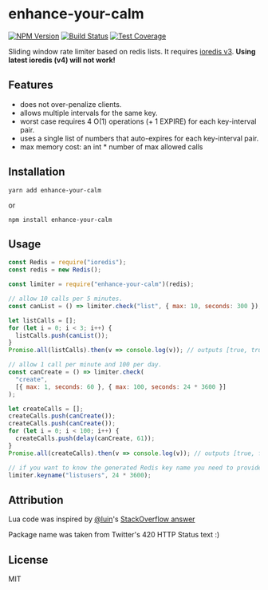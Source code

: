 # enhance-your-calm

[![NPM Version](https://img.shields.io/npm/v/enhance-your-calm.svg)](https://www.npmjs.com/package/enhance-your-calm)
[![Build Status](https://travis-ci.org/deviousdodo/enhance-your-calm.svg?branch=master)](https://travis-ci.org/deviousdodo/enhance-your-calm)
[![Test Coverage](https://img.shields.io/codecov/c/github/deviousdodo/enhance-your-calm/master.svg)](https://codecov.io/github/deviousdodo/enhance-your-calm/)

Sliding window rate limiter based on redis lists. It requires [ioredis v3](https://github.com/luin/ioredis). **Using latest ioredis (v4) will not work!**

## Features

* does not over-penalize clients.
* allows multiple intervals for the same key.
* worst case requires 4 O(1) operations (+ 1 EXPIRE) for each key-interval pair.
* uses a single list of numbers that auto-expires for each key-interval pair.
* max memory cost: an int * number of max allowed calls

## Installation

```shell
yarn add enhance-your-calm
```
or
```shell
npm install enhance-your-calm
```

## Usage

```js
const Redis = require("ioredis");
const redis = new Redis();

const limiter = require("enhance-your-calm")(redis);

// allow 10 calls per 5 minutes.
const canList = () => limiter.check("list", { max: 10, seconds: 300 });

let listCalls = [];
for (let i = 0; i < 3; i++) {
  listCalls.push(canList());
}
Promise.all(listCalls).then(v => console.log(v)); // outputs [true, true, false]

// allow 1 call per minute and 100 per day.
const canCreate = () => limiter.check(
  "create",
  [{ max: 1, seconds: 60 }, { max: 100, seconds: 24 * 3600 }]
);

let createCalls = [];
createCalls.push(canCreate());
createCalls.push(canCreate());
for (let i = 0; i < 100; i++) {
  createCalls.push(delay(canCreate, 61));
}
Promise.all(createCalls).then(v => console.log(v)); // outputs [true, false, true, true, ..., false]

// if you want to know the generated Redis key name you need to provide the name & interval:
limiter.keyname("listusers", 24 * 3600);
```

## Attribution

Lua code was inspired by [@luin](https://github.com/luin)'s [StackOverflow answer](https://stackoverflow.com/questions/13175050/how-to-implement-rate-limiting-using-redis)

Package name was taken from Twitter's 420 HTTP Status text :)

## License

MIT
